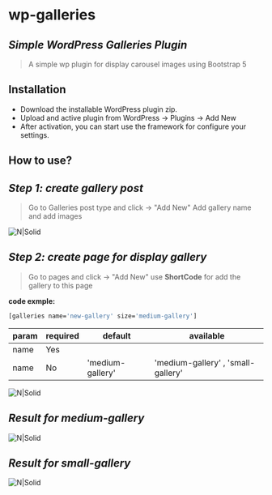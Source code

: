 # wp-galleries
## _Simple WordPress Galleries Plugin_

> A simple wp plugin for display carousel images
> using Bootstrap 5

## Installation
- Download the installable WordPress plugin zip.
- Upload and active plugin from WordPress → Plugins → Add New
- After activation, you can start use the framework for configure your settings.


## How to use?
## _Step 1: create gallery post_
> Go to Galleries post type and click → "Add New"
> Add gallery name and add images

![N|Solid](https://i.ibb.co/wNqFNGg/1.png)


## _Step 2: create page for display gallery_
> Go to pages and click → "Add New"
> use **ShortCode** for add the gallery to this page

**code exmple:**
```sh
[galleries name='new-gallery' size='medium-gallery']
```

| param | required | default | available
| ------ | -------- | ------ | ------- |
| name | Yes | |
| name | No | 'medium-gallery' | 'medium-gallery' , 'small-gallery'

![N|Solid](https://i.ibb.co/w4shkBc/2.png)

## _Result for medium-gallery_

![N|Solid](https://i.ibb.co/3TLhgPF/3.png)

## _Result for small-gallery_

![N|Solid](https://i.ibb.co/SddxDqJ/4.png)

